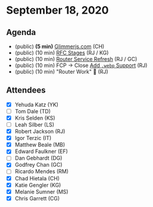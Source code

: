 # September 18, 2020

## Agenda

- (public) **(5 min)** [Glimmerjs.com](http://glimmerjs.com) (CH)
- (public) (10 min) [RFC Stages](https://github.com/emberjs/rfcs/pull/617) (RJ / KG)
- (public) (10 min) [Router Service Refresh](https://github.com/emberjs/rfcs/pull/631) (RJ / GC)
- (public) (10 min) FCP → Close [Add `.webp` Support](https://github.com/emberjs/rfcs/pull/648)  (RJ)
- (public) (10 min) "Router Work" 🤔 (RJ)

## Attendees

- [x]  Yehuda Katz (YK)
- [ ]  Tom Dale (TD)
- [x]  Kris Selden (KS)
- [ ]  Leah Silber (LS)
- [x]  Robert Jackson (RJ)
- [x]  Igor Terzic (IT)
- [x]  Matthew Beale (MB)
- [x]  Edward Faulkner (EF)
- [ ]  Dan Gebhardt (DG)
- [x]  Godfrey Chan (GC)
- [ ]  Ricardo Mendes (RM)
- [x]  Chad Hietala (CH)
- [x]  Katie Gengler (KG)
- [x]  Melanie Sumner (MS)
- [x]  Chris Garrett (CG)